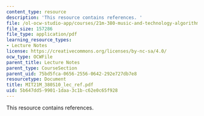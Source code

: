 ```yaml
---
content_type: resource
description: 'This resource contains references. '
file: /ol-ocw-studio-app/courses/21m-380-music-and-technology-algorithmic-and-generative-music-spring-2010/5b647dd599011daa3c1bc62e0c65f928_MIT21M_380S10_lec_ref.pdf
file_size: 157286
file_type: application/pdf
learning_resource_types:
- Lecture Notes
license: https://creativecommons.org/licenses/by-nc-sa/4.0/
ocw_type: OCWFile
parent_title: Lecture Notes
parent_type: CourseSection
parent_uid: 75bd5fca-0656-2556-0642-292e727db7e8
resourcetype: Document
title: MIT21M_380S10_lec_ref.pdf
uid: 5b647dd5-9901-1daa-3c1b-c62e0c65f928
---
```

This resource contains references. 